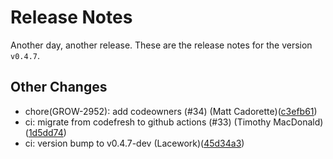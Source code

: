 # Release Notes
Another day, another release. These are the release notes for the version `v0.4.7`.

## Other Changes
* chore(GROW-2952): add codeowners (#34) (Matt Cadorette)([c3efb61](https://github.com/lacework/terraform-gcp-gar/commit/c3efb61df7a6fd1109744c0c11cf8db894a70229))
* ci: migrate from codefresh to github actions (#33) (Timothy MacDonald)([1d5dd74](https://github.com/lacework/terraform-gcp-gar/commit/1d5dd7458a91cf86f502502c739602ce8973718f))
* ci: version bump to v0.4.7-dev (Lacework)([45d34a3](https://github.com/lacework/terraform-gcp-gar/commit/45d34a3050d32990f99cded53b9a2ea29768a1e4))
